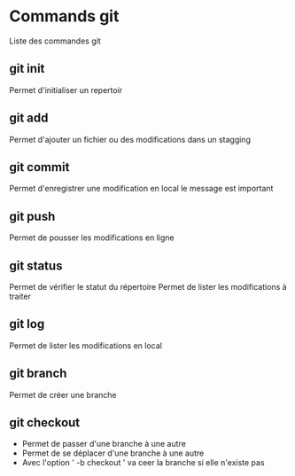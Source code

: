 # Commands git

Liste des commandes git

## git init
Permet d'initialiser un repertoir

## git add
Permet d'ajouter un fichier ou des modifications dans un stagging

## git commit
Permet d'enregistrer une modification en local
le message est important

## git push
Permet de pousser les modifications en ligne

## git status
Permet de vérifier le statut du répertoire
Permet de lister les modifications à traiter

## git log
Permet de lister les modifications en local

## git branch
Permet de créer une branche

## git checkout
- Permet de passer d'une branche à une autre
- Permet de se déplacer d'une branche à une autre
- Avec l'option ' -b checkout ' va ceer la branche si elle n'existe pas
